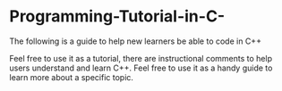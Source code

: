 # Programming-Tutorial-in-C-
The following is a guide to help new learners be able to code in C++

Feel free to use it as a tutorial, there are instructional comments to help users understand and learn C++.
Feel free to use it as a handy guide to learn more about a specific topic.
